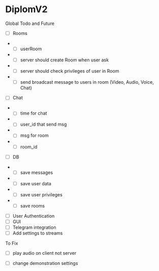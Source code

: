 # DiplomV2

Global Todo and Future

- [ ] Rooms
- - [ ] userRoom
- - [ ] server should create Room when user ask
- - [ ] server should check privileges of user in Room
- - [ ] send broadcast message to users in room (Video, Audio, Voice, Chat)
- [ ] Chat
- - [ ] time for chat
- - [ ] user_id that send msg
- - [ ] msg for room
- - [ ] room_id
- [ ] DB
- - [ ] save messages
- - [ ] save user data
- - [ ] save user privileges
- - [ ] save rooms
- [ ] User Authentication 
- [ ] GUI
- [ ] Telegram integration
- [ ] Add settings to streams

To Fix
- [ ] play audio on client not server
- [ ] change demonstration settings

